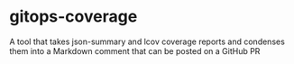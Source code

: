 # gitops-coverage
A tool that takes json-summary and lcov coverage reports and condenses them into a Markdown comment that can be posted on a GitHub PR
